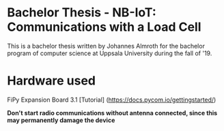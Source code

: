 # Bachelor Thesis - NB-IoT: Communications with a Load Cell
This is a bachelor thesis written by Johannes Almroth for the bachelor program of computer science at Uppsala University during the fall of '19.

# Hardware used
FiPy
Expansion Board 3.1
[Tutorial] (https://docs.pycom.io/gettingstarted/)

**Don't start radio communications without antenna connected, since this may permanently damage the device**